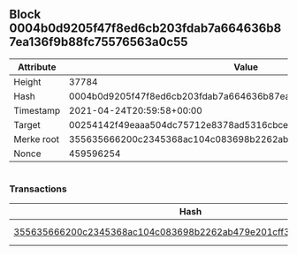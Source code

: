 ## Block 0004b0d9205f47f8ed6cb203fdab7a664636b87ea136f9b88fc75576563a0c55

Attribute | Value
--- | ---
Height | 37784
Hash | 0004b0d9205f47f8ed6cb203fdab7a664636b87ea136f9b88fc75576563a0c55
Timestamp | 2021-04-24T20:59:58+00:00
Target | 00254142f49eaaa504dc75712e8378ad5316cbcead634704b3734b6271167cc4
Merke root | 355635666200c2345368ac104c083698b2262ab479e201cff3e97abb986604b5
Nonce | 459596254

```

```

### Transactions

Hash | Amount
--- | ---
[355635666200c2345368ac104c083698b2262ab479e201cff3e97abb986604b5](355635666200c2345368ac104c083698b2262ab479e201cff3e97abb986604b5.md) | 10.00000000 SKEPTI 
